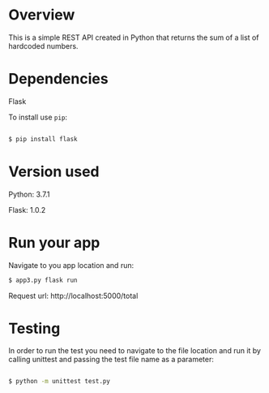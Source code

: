
# Overview
This is a simple REST API created in Python that returns the sum of a list of hardcoded numbers.

# Dependencies

Flask

To install use `pip`:


```bash

$ pip install flask
```

# Version used

Python: 3.7.1

Flask: 1.0.2

# Run your app

Navigate to you app location and run:

```bash
$ app3.py flask run
```
Request url: http://localhost:5000/total

#  Testing

In order to run the test you need to navigate to the file location and run it by calling unittest and passing the test file name as a parameter:

```bash

$ python -m unittest test.py
```